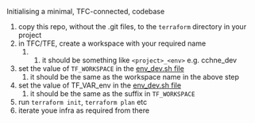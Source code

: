 Initialising a minimal, TFC-connected, codebase

1. copy this repo, without the .git files, to the `terraform` directory in your project
1. in TFC/TFE, create a workspace with your required name
   1.    1. it should be something like `<project>_<env>` e.g. cchne_dev
1. set the value of `TF_WORKSPACE` in the [env_dev.sh file](./env-dev.sh)
   1. it should be the same as the workspace name in the above step
1. set the value of TF_VAR_env in the [env_dev.sh file](./env-dev.sh)
    1. it should be the same as the <env> suffix in `TF_WORKSPACE`
1. run `terraform init`, `terraform plan` etc
1. iterate youe infra as required from there
